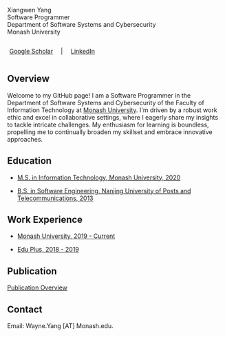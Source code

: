 <link rel="stylesheet" href="https://cdnjs.cloudflare.com/ajax/libs/font-awesome/5.15.4/css/all.min.css">

Xiangwen Yang<br>
Software Programmer<br>
Department of Software Systems and Cybersecurity<br>
Monash University

<div style="display:flex; align-items:center;">

<i class="fab fa-google" style="margin-right: 5px;"></i> [Google Scholar](https://scholar.google.com.au/citations?user=j9YiIqMAAAAJ&hl=en)
<span style="margin-left: 10px; margin-right: 10px;">&nbsp;|&nbsp;</span>

<i class="fab fa-linkedin" style="margin-right: 5px;"></i> [LinkedIn](https://www.linkedin.com/in/xiangwen-yang-272572158/)

</div>

## Overview

Welcome to my GitHub page! I am a Software Programmer in the Department of Software Systems and Cybersecurity of the Faculty of Information Technology at [Monash University](https://www.monash.edu/). I'm driven by a robust work ethic and excel in collaborative settings, where I eagerly share my insights to tackle intricate challenges. My enthusiasm for learning is boundless, propelling me to continually broaden my skillset and embrace innovative approaches.

## Education

- [M.S. in Information Technology, Monash University, 2020](education/monash.md)

- [B.S. in Software Engineering, Nanjing University of Posts and Telecommunications, 2013](education/njupt.md)

## Work Experience

- [Monash University, 2019 - Current](work_experience/au.md)

- [Edu Plus, 2018 - 2019](work_experience/au.md)

## Publication

[Publication Overview](publication/overview.md)

## Contact

Email: Wayne.Yang [AT] Monash.edu.
